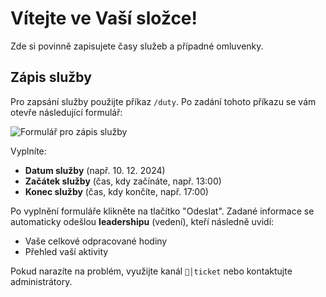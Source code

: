 # Vítejte ve Vaší složce!

Zde si povinně zapisujete časy služeb a případné omluvenky.

## **Zápis služby**
Pro zapsání služby použijte příkaz `/duty`. Po zadání tohoto příkazu se vám otevře následující formulář:

![Formulář pro zápis služby](Snímek%20obrazovky%202024-12-10%20175015.png)

Vyplníte:
- **Datum služby** (např. 10. 12. 2024)
- **Začátek služby** (čas, kdy začínáte, např. 13:00)
- **Konec služby** (čas, kdy končíte, např. 17:00)

Po vyplnění formuláře klikněte na tlačítko "Odeslat". Zadané informace se automaticky odešlou **leadershipu** (vedení), kteří následně uvidí:
- Vaše celkové odpracované hodiny
- Přehled vaší aktivity

Pokud narazíte na problém, využijte kanál `📨│ticket` nebo kontaktujte administrátory.